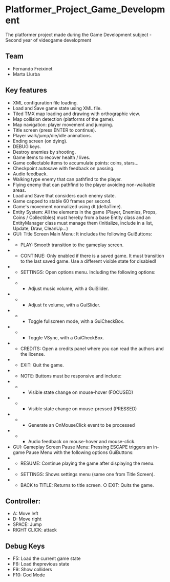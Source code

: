 # Platformer_Project_Game_Development
The platformer project made during the Game Development subject - Second year of videogame development

## Team
- Fernando Freixinet
- Marta Llurba

## Key features
- XML configuration file loading.
- Load and Save game state using XML file.
- Tiled TMX map loading and drawing with orthographic view.
- Map collision detection (platforms of the game).
- Map navigation: player movement and jumping.
- Title screen (press ENTER to continue).
- Player walk/jump/die/idle animations.
- Ending screen (on dying).
- DEBUG keys.
- Destroy enemies by shooting.
- Game items to recover health / lives.
- Game collectable items to accumulate points: coins, stars...
- Checkpoint autosave with feedback on passing.
- Audio feedback.
- Walking type enemy that can pathfind to the player.
- Flying enemy that can pathfind to the player avoiding non-walkable areas.
- Load and Save that considers each enemy state.
- Game capped to stable 60 frames per second.
- Game's movement normalized using dt (deltaTime).
- Entity System: All the elements in the game (Player, Enemies, Props, Coins / Collectibles) must hereby from a base Entity class and an EntityManager class must manage them (Initialize, include in a list, Update, Draw, CleanUp…)
- GUI: Title Screen Main Menu: It includes the following GuiButtons:
- - PLAY: Smooth transition to the gameplay screen.
- - CONTINUE: Only enabled if there is a saved game. It must transition to the last saved game. Use a different visible state for disabled!
- - SETTINGS: Open options menu. Including the following options:
- - - Adjust music volume, with a GuiSlider.
- - - Adjust fx volume, with a GuiSlider.
- - - Toggle fullscreen mode, with a GuiCheckBox.
- - - Toggle VSync, with a GuiCheckBox.
- - CREDITS: Open a credits panel where you can read the authors and the license.
- - EXIT: Quit the game.
- - NOTE: Buttons must be responsive and include:
- - - Visible state change on mouse-hover (FOCUSED)
- - - Visible state change on mouse-pressed (PRESSED)
- - - Generate an OnMouseClick event to be processed
- - - Audio feedback on mouse-hover and mouse-click.
- GUI: Gameplay Screen Pause Menu: Pressing ESCAPE triggers an in-game Pause Menu with the following options GuiButtons:
-  - RESUME: Continue playing the game after displaying the menu.
- - SETTINGS: Shows settings menu (same one from Title Screen).
- - BACK to TITLE: Returns to title screen. ○ EXIT: Quits the game.

## Controller:
- A: Move left
- D: Move right
- SPACE: Jump
- RIGHT CLICK: attack

## Debug Keys
- F5: Load the current game state
- F6: Load theprevious state
- F9: Show colliders
- F10: God Mode
